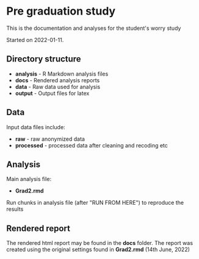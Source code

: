 # Pre graduation study

This is the documentation and analyses for the student's worry study

Started on 2022-01-11.

## Directory structure

* **analysis** - R Markdown analysis files
* **docs** - Rendered analysis reports
* **data** - Raw data used for analysis
* **output** - Output files for latex


## Data

Input data files include:

* **raw** - raw anonymized data
* **processed** - processed data after cleaning and recoding etc

## Analysis

Main analysis file:

* **Grad2.rmd**

Run chunks in analysis file (after "RUN FROM HERE") to reproduce the results

## Rendered report

The rendered html report may be found in the **docs** folder.
The report was created using the original settings found in **Grad2.rmd** (14th June, 2022)
